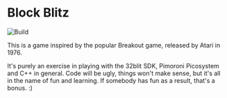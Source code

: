# Block Blitz

![Build](https://github.com/jbayfield/block-blitz/workflows/Build/badge.svg)

This is a game inspired by the popular Breakout game, released by Atari in 1976.

It's purely an exercise in playing with the 32blit SDK, Pimoroni Picosystem and C++ in general.
Code will be ugly, things won't make sense, but it's all in the name of fun and learning. If somebody has fun as a result, that's a bonus. :)